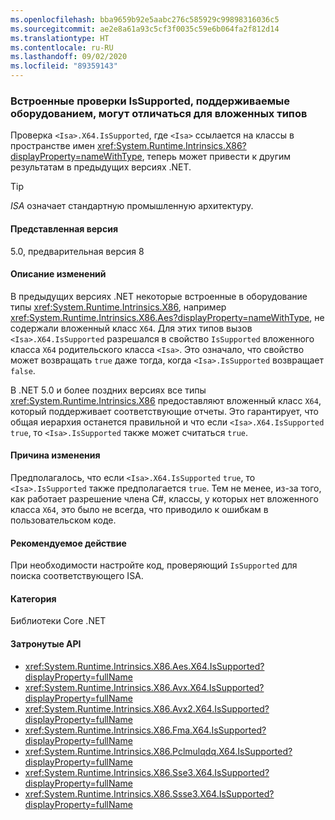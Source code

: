 ```yaml
---
ms.openlocfilehash: bba9659b92e5aabc276c585929c99898316036c5
ms.sourcegitcommit: ae2e8a61a93c5cf3f0035c59e6b064fa2f812d14
ms.translationtype: HT
ms.contentlocale: ru-RU
ms.lasthandoff: 09/02/2020
ms.locfileid: "89359143"
---
```

### <a name="hardware-intrinsic-issupported-checks-may-differ-for-nested-types"></a>Встроенные проверки IsSupported, поддерживаемые оборудованием, могут отличаться для вложенных типов

Проверка `<Isa>.X64.IsSupported`, где `<Isa>` ссылается на классы в пространстве имен <xref:System.Runtime.Intrinsics.X86?displayProperty=nameWithType>, теперь может привести к другим результатам в предыдущих версиях .NET.

> [!TIP]
> *ISA* означает стандартную промышленную архитектуру.

#### <a name="version-introduced"></a>Представленная версия

5.0, предварительная версия 8

#### <a name="change-description"></a>Описание изменений

В предыдущих версиях .NET некоторые встроенные в оборудование типы <xref:System.Runtime.Intrinsics.X86>, например <xref:System.Runtime.Intrinsics.X86.Aes?displayProperty=nameWithType>, не содержали вложенный класс `X64`. Для этих типов вызов `<Isa>.X64.IsSupported` разрешался в свойство `IsSupported` вложенного класса `X64` родительского класса `<Isa>`. Это означало, что свойство может возвращать `true` даже тогда, когда `<Isa>.IsSupported` возвращает `false`.

В .NET 5.0 и более поздних версиях все типы <xref:System.Runtime.Intrinsics.X86> предоставляют вложенный класс `X64`, который поддерживает соответствующие отчеты. Это гарантирует, что общая иерархия останется правильной и что если `<Isa>.X64.IsSupported` `true`, то `<Isa>.IsSupported` также может считаться `true`.

#### <a name="reason-for-change"></a>Причина изменения

Предполагалось, что если `<Isa>.X64.IsSupported` `true`, то `<Isa>.IsSupported` также предполагается `true`. Тем не менее, из-за того, как работает разрешение члена C#, классы, у которых нет вложенного класса `X64`, это было не всегда, что приводило к ошибкам в пользовательском коде.

#### <a name="recommended-action"></a>Рекомендуемое действие

При необходимости настройте код, проверяющий `IsSupported` для поиска соответствующего ISA.

#### <a name="category"></a>Категория

Библиотеки Core .NET

#### <a name="affected-apis"></a>Затронутые API

- <xref:System.Runtime.Intrinsics.X86.Aes.X64.IsSupported?displayProperty=fullName>
- <xref:System.Runtime.Intrinsics.X86.Avx.X64.IsSupported?displayProperty=fullName>
- <xref:System.Runtime.Intrinsics.X86.Avx2.X64.IsSupported?displayProperty=fullName>
- <xref:System.Runtime.Intrinsics.X86.Fma.X64.IsSupported?displayProperty=fullName>
- <xref:System.Runtime.Intrinsics.X86.Pclmulqdq.X64.IsSupported?displayProperty=fullName>
- <xref:System.Runtime.Intrinsics.X86.Sse3.X64.IsSupported?displayProperty=fullName>
- <xref:System.Runtime.Intrinsics.X86.Ssse3.X64.IsSupported?displayProperty=fullName>

<!--

#### Affected APIs

- `P:System.Runtime.Intrinsics.X86.Aes.X64.IsSupported`
- `P:System.Runtime.Intrinsics.X86.Avx.X64.IsSupported`
- `P:System.Runtime.Intrinsics.X86.Avx2.X64.IsSupported`
- `P:System.Runtime.Intrinsics.X86.Fma.X64.IsSupported`
- `P:System.Runtime.Intrinsics.X86.Pclmulqdq.X64.IsSupported`
- `P:System.Runtime.Intrinsics.X86.Sse3.X64.IsSupported`
- `P:System.Runtime.Intrinsics.X86.Ssse3.X64.IsSupported`

-->
